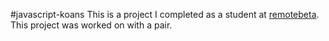#javascript-koans
This is a project I completed as a student at [remotebeta](http://remotebeta.com). This project was worked on with a pair.